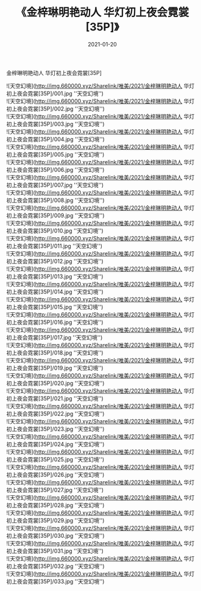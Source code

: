 ﻿---
layout: post
title:  《金梓琳明艳动人 华灯初上夜会霓裳[35P]》
date:   2021-01-20
img: http://img.660000.xyz/Sharelink/唯美/2021/金梓琳明艳动人 华灯初上夜会霓裳[35P]/000.jpg
categories: [美女, 清纯, 唯美]
---

金梓琳明艳动人 华灯初上夜会霓裳[35P]



![天空幻境](http://img.660000.xyz/Sharelink/唯美/2021/金梓琳明艳动人 华灯初上夜会霓裳[35P]/001.jpg ''天空幻境'') <br>
![天空幻境](http://img.660000.xyz/Sharelink/唯美/2021/金梓琳明艳动人 华灯初上夜会霓裳[35P]/002.jpg ''天空幻境'') <br>
![天空幻境](http://img.660000.xyz/Sharelink/唯美/2021/金梓琳明艳动人 华灯初上夜会霓裳[35P]/003.jpg ''天空幻境'') <br>
![天空幻境](http://img.660000.xyz/Sharelink/唯美/2021/金梓琳明艳动人 华灯初上夜会霓裳[35P]/004.jpg ''天空幻境'') <br>
![天空幻境](http://img.660000.xyz/Sharelink/唯美/2021/金梓琳明艳动人 华灯初上夜会霓裳[35P]/005.jpg ''天空幻境'') <br>
![天空幻境](http://img.660000.xyz/Sharelink/唯美/2021/金梓琳明艳动人 华灯初上夜会霓裳[35P]/006.jpg ''天空幻境'') <br>
![天空幻境](http://img.660000.xyz/Sharelink/唯美/2021/金梓琳明艳动人 华灯初上夜会霓裳[35P]/007.jpg ''天空幻境'') <br>
![天空幻境](http://img.660000.xyz/Sharelink/唯美/2021/金梓琳明艳动人 华灯初上夜会霓裳[35P]/008.jpg ''天空幻境'') <br>
![天空幻境](http://img.660000.xyz/Sharelink/唯美/2021/金梓琳明艳动人 华灯初上夜会霓裳[35P]/009.jpg ''天空幻境'') <br>
![天空幻境](http://img.660000.xyz/Sharelink/唯美/2021/金梓琳明艳动人 华灯初上夜会霓裳[35P]/010.jpg ''天空幻境'') <br>
![天空幻境](http://img.660000.xyz/Sharelink/唯美/2021/金梓琳明艳动人 华灯初上夜会霓裳[35P]/011.jpg ''天空幻境'') <br>
![天空幻境](http://img.660000.xyz/Sharelink/唯美/2021/金梓琳明艳动人 华灯初上夜会霓裳[35P]/012.jpg ''天空幻境'') <br>
![天空幻境](http://img.660000.xyz/Sharelink/唯美/2021/金梓琳明艳动人 华灯初上夜会霓裳[35P]/013.jpg ''天空幻境'') <br>
![天空幻境](http://img.660000.xyz/Sharelink/唯美/2021/金梓琳明艳动人 华灯初上夜会霓裳[35P]/014.jpg ''天空幻境'') <br>
![天空幻境](http://img.660000.xyz/Sharelink/唯美/2021/金梓琳明艳动人 华灯初上夜会霓裳[35P]/015.jpg ''天空幻境'') <br>
![天空幻境](http://img.660000.xyz/Sharelink/唯美/2021/金梓琳明艳动人 华灯初上夜会霓裳[35P]/016.jpg ''天空幻境'') <br>
![天空幻境](http://img.660000.xyz/Sharelink/唯美/2021/金梓琳明艳动人 华灯初上夜会霓裳[35P]/017.jpg ''天空幻境'') <br>
![天空幻境](http://img.660000.xyz/Sharelink/唯美/2021/金梓琳明艳动人 华灯初上夜会霓裳[35P]/018.jpg ''天空幻境'') <br>
![天空幻境](http://img.660000.xyz/Sharelink/唯美/2021/金梓琳明艳动人 华灯初上夜会霓裳[35P]/019.jpg ''天空幻境'') <br>
![天空幻境](http://img.660000.xyz/Sharelink/唯美/2021/金梓琳明艳动人 华灯初上夜会霓裳[35P]/020.jpg ''天空幻境'') <br>
![天空幻境](http://img.660000.xyz/Sharelink/唯美/2021/金梓琳明艳动人 华灯初上夜会霓裳[35P]/021.jpg ''天空幻境'') <br>
![天空幻境](http://img.660000.xyz/Sharelink/唯美/2021/金梓琳明艳动人 华灯初上夜会霓裳[35P]/022.jpg ''天空幻境'') <br>
![天空幻境](http://img.660000.xyz/Sharelink/唯美/2021/金梓琳明艳动人 华灯初上夜会霓裳[35P]/023.jpg ''天空幻境'') <br>
![天空幻境](http://img.660000.xyz/Sharelink/唯美/2021/金梓琳明艳动人 华灯初上夜会霓裳[35P]/024.jpg ''天空幻境'') <br>
![天空幻境](http://img.660000.xyz/Sharelink/唯美/2021/金梓琳明艳动人 华灯初上夜会霓裳[35P]/025.jpg ''天空幻境'') <br>
![天空幻境](http://img.660000.xyz/Sharelink/唯美/2021/金梓琳明艳动人 华灯初上夜会霓裳[35P]/026.jpg ''天空幻境'') <br>
![天空幻境](http://img.660000.xyz/Sharelink/唯美/2021/金梓琳明艳动人 华灯初上夜会霓裳[35P]/027.jpg ''天空幻境'') <br>
![天空幻境](http://img.660000.xyz/Sharelink/唯美/2021/金梓琳明艳动人 华灯初上夜会霓裳[35P]/028.jpg ''天空幻境'') <br>
![天空幻境](http://img.660000.xyz/Sharelink/唯美/2021/金梓琳明艳动人 华灯初上夜会霓裳[35P]/029.jpg ''天空幻境'') <br>
![天空幻境](http://img.660000.xyz/Sharelink/唯美/2021/金梓琳明艳动人 华灯初上夜会霓裳[35P]/030.jpg ''天空幻境'') <br>
![天空幻境](http://img.660000.xyz/Sharelink/唯美/2021/金梓琳明艳动人 华灯初上夜会霓裳[35P]/031.jpg ''天空幻境'') <br>
![天空幻境](http://img.660000.xyz/Sharelink/唯美/2021/金梓琳明艳动人 华灯初上夜会霓裳[35P]/032.jpg ''天空幻境'') <br>
![天空幻境](http://img.660000.xyz/Sharelink/唯美/2021/金梓琳明艳动人 华灯初上夜会霓裳[35P]/033.jpg ''天空幻境'') <br>